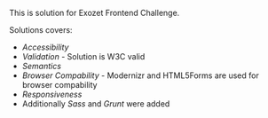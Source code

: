 This is solution for Exozet Frontend Challenge.

Solutions covers:
- *Accessibility*
- *Validation* - Solution is W3C valid
- *Semantics*
- *Browser Compability* - Modernizr and HTML5Forms are used for browser compability
- *Responsiveness*
- Additionally *Sass* and *Grunt* were added
